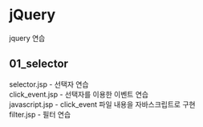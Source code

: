 # jQuery  
jquery 연습  
  
## 01_selector
  selector.jsp - 선택자 연습  
  click_event.jsp - 선택자를 이용한 이벤트 연습  
  javascript.jsp - click_event 파일 내용을 자바스크립트로 구현  
  filter.jsp - 필터 연습  
